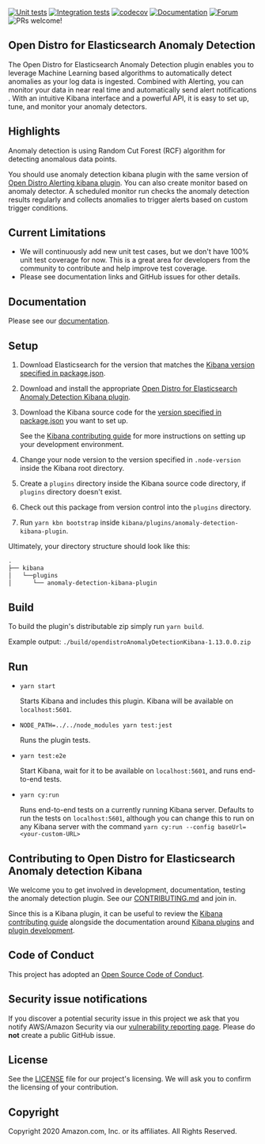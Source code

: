 [![Unit tests](https://github.com/opendistro-for-elasticsearch/anomaly-detection-kibana-plugin/workflows/Unit%20tests%20workflow/badge.svg)](https://github.com/opendistro-for-elasticsearch/anomaly-detection-kibana-plugin/actions?query=workflow%3A%22Unit+tests+workflow%22)
[![Integration tests](https://github.com/opendistro-for-elasticsearch/anomaly-detection-kibana-plugin/workflows/E2E%20tests%20workflow/badge.svg)](https://github.com/opendistro-for-elasticsearch/anomaly-detection-kibana-plugin/actions?query=workflow%3A%22E2E+tests+workflow%22)
[![codecov](https://codecov.io/gh/opendistro-for-elasticsearch/anomaly-detection-kibana-plugin/branch/master/graph/badge.svg)](https://codecov.io/gh/opendistro-for-elasticsearch/anomaly-detection-kibana-plugin)
[![Documentation](https://img.shields.io/badge/doc-reference-blue)](https://opendistro.github.io/for-elasticsearch-docs/docs/ad/)
[![Forum](https://img.shields.io/badge/chat-on%20forums-blue)](https://discuss.opendistrocommunity.dev/c/Use-this-category-for-all-questions-around-machine-learning-plugins)
![PRs welcome!](https://img.shields.io/badge/PRs-welcome!-success)

## Open Distro for Elasticsearch Anomaly Detection

The Open Distro for Elasticsearch Anomaly Detection plugin enables you to leverage Machine Learning based algorithms to automatically detect anomalies as your log data is ingested. Combined with Alerting, you can monitor your data in near real time and automatically send alert notifications . With an intuitive Kibana interface and a powerful API, it is easy to set up, tune, and monitor your anomaly detectors.

## Highlights

Anomaly detection is using Random Cut Forest (RCF) algorithm for detecting anomalous data points.

You should use anomaly detection kibana plugin with the same version of [Open Distro Alerting kibana plugin](https://github.com/opendistro-for-elasticsearch/alerting-kibana-plugin). You can also create monitor based on anomaly detector. A scheduled monitor run checks the anomaly detection results regularly and collects anomalies to trigger alerts based on custom trigger conditions.

## Current Limitations

- We will continuously add new unit test cases, but we don't have 100% unit test coverage for now. This is a great area for developers from the community to contribute and help improve test coverage.
- Please see documentation links and GitHub issues for other details.

## Documentation

Please see our [documentation](https://opendistro.github.io/for-elasticsearch-docs/docs/ad/).

## Setup

1. Download Elasticsearch for the version that matches the [Kibana version specified in package.json](./package.json#L7).
1. Download and install the appropriate [Open Distro for Elasticsearch Anomaly Detection Kibana plugin](https://github.com/opendistro-for-elasticsearch/anomaly-detection-kibana-plugin).
1. Download the Kibana source code for the [version specified in package.json](./package.json#L7) you want to set up.

   See the [Kibana contributing guide](https://github.com/elastic/kibana/blob/master/CONTRIBUTING.md#setting-up-your-development-environment) for more instructions on setting up your development environment.

1. Change your node version to the version specified in `.node-version` inside the Kibana root directory.
1. Create a `plugins` directory inside the Kibana source code directory, if `plugins` directory doesn't exist.
1. Check out this package from version control into the `plugins` directory.
1. Run `yarn kbn bootstrap` inside `kibana/plugins/anomaly-detection-kibana-plugin`.

Ultimately, your directory structure should look like this:

<!-- prettier-ignore -->
```md
.
├── kibana
│   └──plugins
│      └── anomaly-detection-kibana-plugin
```

## Build

To build the plugin's distributable zip simply run `yarn build`.

Example output: `./build/opendistroAnomalyDetectionKibana-1.13.0.0.zip`

## Run

- `yarn start`

  Starts Kibana and includes this plugin. Kibana will be available on `localhost:5601`.

- `NODE_PATH=../../node_modules yarn test:jest`

  Runs the plugin tests.

- `yarn test:e2e`

  Start Kibana, wait for it to be available on `localhost:5601`, and runs end-to-end tests.

- `yarn cy:run`

  Runs end-to-end tests on a currently running Kibana server. Defaults to run the tests on `localhost:5601`, although you can change this to run on any
  Kibana server with the command `yarn cy:run --config baseUrl=<your-custom-URL>`

## Contributing to Open Distro for Elasticsearch Anomaly detection Kibana

We welcome you to get involved in development, documentation, testing the anomaly detection plugin. See our [CONTRIBUTING.md](./CONTRIBUTING.md) and join in.

Since this is a Kibana plugin, it can be useful to review the [Kibana contributing guide](https://github.com/elastic/kibana/blob/master/CONTRIBUTING.md) alongside the documentation around [Kibana plugins](https://www.elastic.co/guide/en/kibana/master/kibana-plugins.html) and [plugin development](https://www.elastic.co/guide/en/kibana/master/plugin-development.html).

## Code of Conduct

This project has adopted an [Open Source Code of Conduct](https://opendistro.github.io/for-elasticsearch/codeofconduct.html).

## Security issue notifications

If you discover a potential security issue in this project we ask that you notify AWS/Amazon Security via our [vulnerability reporting page](http://aws.amazon.com/security/vulnerability-reporting/). Please do **not** create a public GitHub issue.

## License

See the [LICENSE](./LICENSE.txt) file for our project's licensing. We will ask you to confirm the licensing of your contribution.

## Copyright

Copyright 2020 Amazon.com, Inc. or its affiliates. All Rights Reserved.
